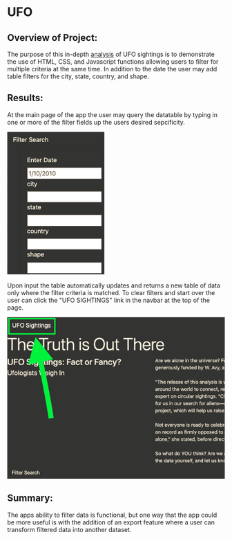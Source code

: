 # UFO

## Overview of Project: 
The purpose of this in-depth [analysis](./index.html) of UFO sightings is to demonstrate the use of HTML, CSS, and Javascript functions allowing users to filter for multiple criteria at the same time. In addition to the date the user may add table filters for the city, state, country, and shape.


## Results:
At the main page of the app the user may query the datatable by typing in one or more of the filter fields up the users desired sepcificity.

![filter.png](./Resources/filter.png)

Upon input the table automatically updates and returns a new table of data only where the filter criteria is matched. To clear filters and start over the user can click the "UFO SIGHTINGS" link in the navbar at the top of the page.

![nav.png](./Resources/nav.png)

## Summary:
The apps ability to filter data is functional, but one way that the app could be more useful is with the addition of an export feature where a user can 
transform filtered data into another dataset.
